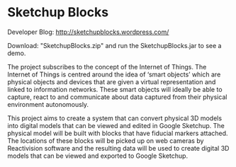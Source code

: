 Sketchup Blocks
===============

Developer Blog: http://sketchupblocks.wordpress.com/

Download: "SketchupBlocks.zip" and run the SketchupBlocks.jar to see a demo.

The project subscribes to the concept of the Internet of Things. The Internet of Things is centred around the idea of ‘smart objects’ which are physical objects and devices that are given a virtual representation and linked to information networks. These smart objects will ideally be able to capture, react to and communicate about data captured from their physical environment autonomously.

This project aims to create a system that can convert physical 3D models into digital models that can be viewed and edited in Google Sketchup. The physical model will be built with blocks that have fiducial markers attached. The locations of these blocks will be picked up on web cameras by Reactivision software and the resulting data will be used to create digital 3D models that can be viewed and exported to Google Sketchup.